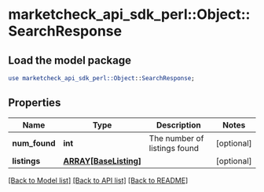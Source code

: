 # marketcheck_api_sdk_perl::Object::SearchResponse

## Load the model package
```perl
use marketcheck_api_sdk_perl::Object::SearchResponse;
```

## Properties
Name | Type | Description | Notes
------------ | ------------- | ------------- | -------------
**num_found** | **int** | The number of listings found | [optional] 
**listings** | [**ARRAY[BaseListing]**](BaseListing.md) |  | [optional] 

[[Back to Model list]](../README.md#documentation-for-models) [[Back to API list]](../README.md#documentation-for-api-endpoints) [[Back to README]](../README.md)


